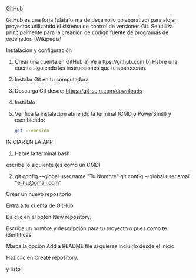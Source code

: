 GitHub

GitHub es una forja (plataforma de desarrollo colaborativo) para alojar proyectos utilizando el sistema de control de versiones Git. Se utiliza principalmente para la creación de código fuente de programas de ordenador. (Wikipedia)

Instalación y configuración

1. Crear una cuenta en GitHub
a) Ve a ttps://github.com
b) Habre una cuenta siguiendo las instrucciones que te aparecerán.

2. Instalar Git en tu computadora

1. Descarga Git desde: https://git-scm.com/downloads

2. Instálalo

3. Verifica la instalación abriendo la terminal (CMD o PowerShell) y escribiendo:
   ```bash
   git --versión

INICIAR EN LA APP

1. Habre la terminal bash 

escribe lo siguiente (es como un CMD)

2. git config --global user.name "Tu Nombre"
git config --global user.email "elihu@gmail.com"

Crear un nuevo repositorio

Entra a tu cuenta de GitHub.

Da clic en el botón New repository.

Escribe un nombre y descripción para tu proyecto o pues como te identificas

Marca la opción Add a README file si quieres incluirlo desde el inicio.

Haz clic en Create repository.

y listo



